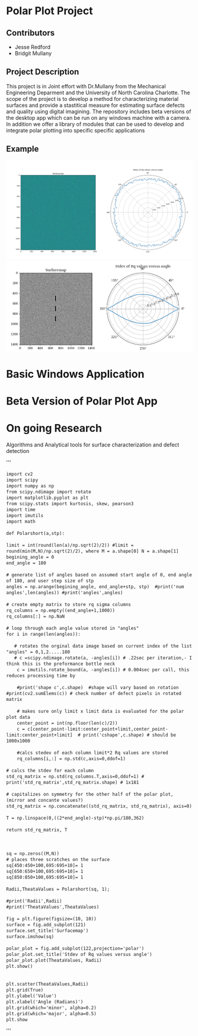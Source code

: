 # Polar Plot Project

## Contributors
- Jesse Redford
- Bridgit Mullany

## Project Description
This project is in Joint effort with Dr.Mullany from the Mechanical Engineering Deparment and the University of North Carolina Charlotte.
The scope of the project is to develop a method for characterizing material surfaces and provide a stastitical measure for estimating surface defects and quality using digital imagining. The repository includes beta versions of the desktop app which can be run on any windows machine with a camera. In addition we offer a library of modules that can be used to develop and integrate polar plotting into specific specific applications 


## Example
![PolarPlot](https://github.com/Jesse-Redford/PolarPlots/blob/master/gussian_surface.png)
![PolarPlot](https://github.com/Jesse-Redford/PolarPlots/blob/master/gussian_surface_with_defects.png)


# Basic Windows Application


# Beta Version of Polar Plot App




# On going Research





Algorithms and Analytical tools for surface characterization and defect detection




'''

    import cv2
    import scipy
    import numpy as np
    from scipy.ndimage import rotate
    import matplotlib.pyplot as plt
    from scipy.stats import kurtosis, skew, pearson3
    import time
    import imutils
    import math

    def Polarshort(a,stp):

    limit = int(round(len(a)/np.sqrt(2)/2)) #limit = round(min(M,N)/np.sqrt(2)/2), where M = a.shape[0] N = a.shape[1]
    begining_angle = 0
    end_angle = 180
    
    # generate list of angles based on assumed start angle of 0, end angle of 180, and user step size of stp
    angles = np.arange(begining_angle, end_angle+stp, stp)  #print('num angles',len(angles)) #print('angles',angles)
    
    # create empty matrix to store rq sigma columns
    rq_columns = np.empty((end_angle+1,1000)) 
    rq_columns[:] = np.NaN
   
    # loop through each angle value stored in "angles"
    for i in range(len(angles)): 
    
       # rotates the orginal data image based on current index of the list "angles" = 0,1,2.....180     
       # c =scipy.ndimage.rotate(a, -angles[i]) # .22sec per iteration,- I think this is the preformance bottle neck
        c = imutils.rotate_bound(a, -angles[i]) # 0.004sec per call, this reduces processing time by
        
        #print('shape c',c.shape)  #shape will vary based on rotation #print(cv2.sumElems(c)) # check number of defect pixels in rotated matrix
        
        # makes sure only limit x limit data is evaluated for the polar plot data
        center_point = int(np.floor(len(c)/2))
        c = c[center_point-limit:center_point+limit,center_point-limit:center_point+limit]  # print('cshape',c.shape) # should be 1000x1000

        #calcs stedev of each column limit*2 Rq values are stored
        rq_columns[i,:] = np.std(c,axis=0,ddof=1)
    
    # calcs the stdev for each column
    std_rq_matrix = np.std(rq_columns.T,axis=0,ddof=1) # print('std_rq_matrix',std_rq_matrix.shape) # 1x181
    
    # capitalizes on symmetry for the other half of the polar plot, (mirror and concante values?)
    std_rq_matrix = np.concatenate((std_rq_matrix, std_rq_matrix), axis=0)
 
    T = np.linspace(0,((2*end_angle)-stp)*np.pi/180,362)
    
    return std_rq_matrix, T
    
    
    
    sq = np.zeros((M,N))
    # places three scratches on the surface
    sq[450:450+100,695:695+10]= 1
    sq[650:650+100,695:695+10]= 1
    sq[850:850+100,695:695+10]= 1 
    
    Radii,TheataValues = Polarshort(sq, 1);

    #print('Radii',Radii)
    #print('TheataValues',TheataValues)

    fig = plt.figure(figsize=(10, 10))
    surface = fig.add_subplot(121)
    surface.set_title('Surfacemap')
    surface.imshow(sq)

    polar_plot = fig.add_subplot(122,projection='polar')
    polar_plot.set_title('Stdev of Rq values versus angle')
    polar_plot.plot(TheataValues, Radii)
    plt.show()


    plt.scatter(TheataValues,Radii)
    plt.grid(True)
    plt.ylabel('Value')
    plt.xlabel('Angle (Radians)')
    plt.grid(which='minor', alpha=0.2)
    plt.grid(which='major', alpha=0.5)
    plt.show
   
'''



